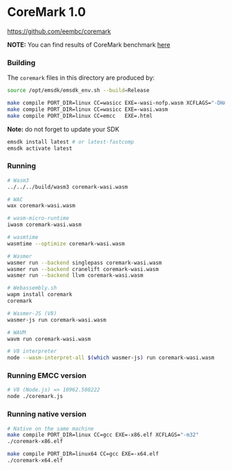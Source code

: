 # CoreMark 1.0

https://github.com/eembc/coremark

**NOTE:** You can find results of CoreMark benchmark [here](https://github.com/wasm3/wasm3/blob/master/docs/Performance.md)


### Building

The `coremark` files in this directory are produced by:

```sh
source /opt/emsdk/emsdk_env.sh --build=Release

make compile PORT_DIR=linux CC=wasicc EXE=-wasi-nofp.wasm XCFLAGS="-DHAS_FLOAT=0"
make compile PORT_DIR=linux CC=wasicc EXE=-wasi.wasm
make compile PORT_DIR=linux CC=emcc   EXE=.html
```

**Note:** do not forget to update your SDK
```sh
emsdk install latest # or latest-fastcomp
emsdk activate latest
```

### Running

```sh
# Wasm3
../../../build/wasm3 coremark-wasi.wasm

# WAC
wax coremark-wasi.wasm

# wasm-micro-runtime
iwasm coremark-wasi.wasm

# wasmtime
wasmtime --optimize coremark-wasi.wasm

# Wasmer
wasmer run --backend singlepass coremark-wasi.wasm
wasmer run --backend cranelift coremark-wasi.wasm
wasmer run --backend llvm coremark-wasi.wasm

# Webassembly.sh
wapm install coremark
coremark

# Wasmer-JS (V8)
wasmer-js run coremark-wasi.wasm

# WAVM
wavm run coremark-wasi.wasm

# V8 interpreter
node --wasm-interpret-all $(which wasmer-js) run coremark-wasi.wasm
```

### Running EMCC version

```sh
# V8 (Node.js) => 10962.508222
node ./coremark.js
```

### Running native version

```sh
# Native on the same machine
make compile PORT_DIR=linux CC=gcc EXE=-x86.elf XCFLAGS="-m32"
./coremark-x86.elf

make compile PORT_DIR=linux64 CC=gcc EXE=-x64.elf
./coremark-x64.elf
```

